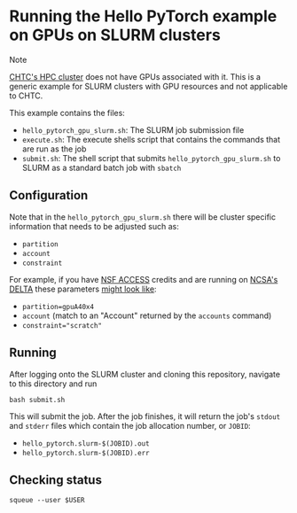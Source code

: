 # Running the Hello PyTorch example on GPUs on SLURM clusters

> [!NOTE]
> [CHTC's HPC cluster](https://chtc.cs.wisc.edu/uw-research-computing/hpc-overview) does not have GPUs associated with it.
> This is a generic example for SLURM clusters with GPU resources and not applicable to CHTC.

This example contains the files:

* `hello_pytorch_gpu_slurm.sh`: The SLURM job submission file
* `execute.sh`: The execute shells script that contains the commands that are run as the job
* `submit.sh`: The shell script that submits `hello_pytorch_gpu_slurm.sh` to SLURM as a standard batch job with `sbatch`

## Configuration

Note that in the `hello_pytorch_gpu_slurm.sh` there will be cluster specific information that needs to be adjusted such as:

* `partition`
* `account`
* `constraint`

For example, if you have [NSF ACCESS](https://access-ci.org/) credits and are running on [NCSA's DELTA](https://docs.ncsa.illinois.edu/systems/delta/en/latest/) these parameters [might look like](https://docs.ncsa.illinois.edu/systems/delta/en/latest/user_guide/running_jobs.html#gpu-on-a-compute-node):

* `partition=gpuA40x4`
* `account` (match to an "Account" returned by the `accounts` command)
* `constraint="scratch"`

## Running

After logging onto the SLURM cluster and cloning this repository, navigate to this directory and run

```
bash submit.sh
```

This will submit the job.
After the job finishes, it will return the job's `stdout` and `stderr` files which contain the job allocation number, or `JOBID`:


* `hello_pytorch.slurm-$(JOBID).out`
* `hello_pytorch.slurm-$(JOBID).err`

## Checking status

```
squeue --user $USER
```
